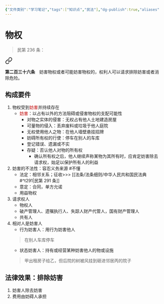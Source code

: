 ```yaml
---
{"文件类别":"学习笔记","tags":["知识点","民法"],"dg-publish":true,"aliases":["妨害排除请求权","排除妨碍请求权"],"permalink":"/学习笔记studyup/知识点cheese/排除妨害请求权/","dgPassFrontmatter":true,"created":"2024-10-05T20:14:52.336+08:00","updated":"2024-10-28T11:53:51.150+08:00"}
---
```


# 物权
>民第 236 条：
<div class="transclusion internal-embed is-loaded"><a class="markdown-embed-link" href="////#t236" aria-label="Open link"><svg xmlns="http://www.w3.org/2000/svg" width="24" height="24" viewBox="0 0 24 24" fill="none" stroke="currentColor" stroke-width="2" stroke-linecap="round" stroke-linejoin="round" class="svg-icon lucide-link"><path d="M10 13a5 5 0 0 0 7.54.54l3-3a5 5 0 0 0-7.07-7.07l-1.72 1.71"></path><path d="M14 11a5 5 0 0 0-7.54-.54l-3 3a5 5 0 0 0 7.07 7.07l1.71-1.71"></path></svg></a><div class="markdown-embed">



**第二百三十六条**　妨害物权或者可能妨害物权的，权利人可以请求排除妨害或者消除危险。 

</div></div>

## 构成要件
1. 物权受到<font color="#c00000">妨害</font>并持续存在
	- <font color="#c00000">妨害</font>：以占有以外的方法阻碍或侵害物权的支配可能性
		- 对物之实体的侵害：无权占有他人土地建造房屋
		- 可量物的侵入：丢弃废料或垃圾于他人庭院
		- 无权使用他人之物：在他人墙壁悬挂招牌
		- 妨碍所有权的行使：停车在别人的车库
		- 登记错误、遗漏或不实
		- 存疑：否认他人对物的所有权
			- 确认所有权之后，他人继续声称某物为其所有时，应肯定妨害除去请求权，始足以保护所有人的利益
2. 妨害的不法性：容忍义务来源 #不懂
	- 法定：相邻关系；征收>>> [[法条/法条细则/中华人民共和国民法典#^t291\|民第 291 条]]
	- 意定：合同，单方允诺
	- 用益物权
3. 请求权人
	- 物权人
	- 破产管理人、遗嘱执行人、失踪人财产代管人，国有财产管理人
	- 共有人
4. 相对人是妨害人
	- 行为妨害人：用行为妨害他人
	>在别人车库停车
	- 状态妨害人：持有或经营某种妨害他人的物或设施
	>甲出租房子给乙，但后院的树被风挂到砸进邻居丙的院子

## 法律效果：排除妨害
1. 妨害人除去妨害
2. 费用由妨碍人承担